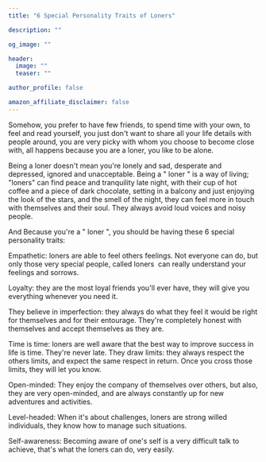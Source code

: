 ```yaml
---
title: "6 Special Personality Traits of Loners"

description: ""

og_image: ""

header:
  image: ""
  teaser: ""

author_profile: false

amazon_affiliate_disclaimer: false
---
```


Somehow, you prefer to have few friends, to spend time with your own, to feel and read yourself, you just don't want to share all your life details with people around, you are very picky with whom you choose to become close with, all happens because you are a loner, you like to be alone.

Being a loner doesn't mean you're lonely and sad, desperate and depressed, ignored and unacceptable. Being a " loner " is a way of living; "loners" can find peace and tranquility late night, with their cup of hot coffee and a piece of dark chocolate, setting in a balcony and just enjoying the look of the stars, and the smell of the night, they can feel more in touch with themselves and their soul. They always avoid loud voices and noisy people.

And Because you're a " loner ", you should be having these 6 special personality traits:

Empathetic: loners are able to feel others feelings. Not everyone can do, but only those very special people, called loners  can really understand your feelings and sorrows.

Loyalty: they are the most loyal friends you'll ever have, they will give you everything whenever you need it.

They believe in imperfection: they always do what they feel it would be right for themselves and for their entourage. They're completely honest with themselves and accept themselves as they are.   

Time is time: loners are well aware that the best way to improve success in life is time. They're never late.
They draw limits: they always respect the others limits, and expect the same respect in return. Once you cross those limits, they will let you know.

Open-minded: They enjoy the company of themselves over others, but also, they are very open-minded, and are always constantly up for new adventures and activities.

Level-headed: When it's about challenges, loners are strong willed individuals, they know how to manage such situations.

Self-awareness: Becoming aware of one's self is a very difficult talk to achieve, that's what the loners can do, very easily. 

